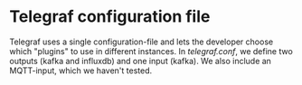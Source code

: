 # Telegraf configuration file
Telegraf uses a single configuration-file and lets the developer choose which "plugins" to use in different instances. In *telegraf.conf*, we define two outputs (kafka and influxdb) and one input (kafka). We also include an MQTT-input, which we haven't tested.
